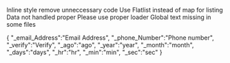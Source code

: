Inline style
remove unneccessary code
Use Flatlist instead of map for listing
Data not handled proper
Please use proper loader
Global text missing in some files

{
"\_email_Address":"Email Address",
"\_phone_Number":"Phone number",
"\_verify":"Verify",
"\_ago":"ago",
"\_year":"year",
"\_month":"month",
"\_days":"days",
"\_hr":"hr",
"\_min":"min",
"\_sec":"sec"
}
